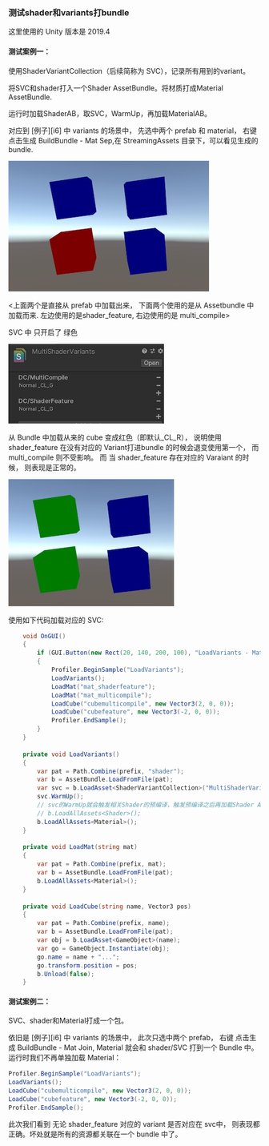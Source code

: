 ### 测试shader和variants打bundle

这里使用的 Unity 版本是 2019.4

#### 测试案例一：


使用ShaderVariantCollection（后续简称为 SVC），记录所有用到的variant。

将SVC和shader打入一个Shader AssetBundle。将材质打成Material AssetBundle.

运行时加载ShaderAB，取SVC，WarmUp，再加载MaterialAB。

对应到 [例子][i6] 中 variants 的场景中， 先选中两个 prefab 和 material， 右键 点击生成 BuildBundle - Mat Sep,在 StreamingAssets 目录下，可以看见生成的 bundle.


![](.github/var1.jpg)

<上面两个是直接从 prefab 中加载出来， 下面两个使用的是从 Assetbundle 中加载而来. 左边使用的是shader_feature, 右边使用的是 multi_compile>

SVC 中 只开启了 绿色

![](.github/var2.jpg)

从 Bundle 中加载从来的 cube 变成红色（即默认_CL_R）， 说明使用 shader_feature 在没有对应的 Variant打进bundle 的时候会退变使用第一个， 而 multi_compile 则不受影响。 而 当 shader_feature 存在对应的 Varaiant 的时候， 则表现是正常的。


![](.github/var3.jpg)

使用如下代码加载对应的 SVC:

```csharp
    void OnGUI()
    {
        if (GUI.Button(new Rect(20, 140, 200, 100), "LoadVariants - Mat"))
        {
            Profiler.BeginSample("LoadVariants");
            LoadVariants();
            LoadMat("mat_shaderfeature");
            LoadMat("mat_multicompile");
            LoadCube("cubemulticompile", new Vector3(2, 0, 0));
            LoadCube("cubefeature", new Vector3(-2, 0, 0));
            Profiler.EndSample();
        }
    }

    private void LoadVariants()
    {
        var pat = Path.Combine(prefix, "shader");
        var b = AssetBundle.LoadFromFile(pat);
        var svc = b.LoadAsset<ShaderVariantCollection>("MultiShaderVariants");
        svc.WarmUp();
        // svc的WarmUp就会触发相关Shader的预编译，触发预编译之后再加载Shader Asset即可
        // b.LoadAllAssets<Shader>();
        b.LoadAllAssets<Material>();
    }

    private void LoadMat(string mat)
    {
        var pat = Path.Combine(prefix, mat);
        var b = AssetBundle.LoadFromFile(pat);
        b.LoadAllAssets<Material>();
    }

    private void LoadCube(string name, Vector3 pos)
    {
        var pat = Path.Combine(prefix, name);
        var b = AssetBundle.LoadFromFile(pat);
        var obj = b.LoadAsset<GameObject>(name);
        var go = GameObject.Instantiate(obj);
        go.name = name + "...";
        go.transform.position = pos;
        b.Unload(false);
    }
```

#### 测试案例二：

SVC、shader和Material打成一个包。

依旧是 [例子][i6] 中 variants 的场景中， 此次只选中两个 prefab， 右键 点击生成 BuildBundle - Mat Join, Material 就会和 shader/SVC 打到一个 Bundle 中。运行时我们不再单独加载 Material：

```csharp
Profiler.BeginSample("LoadVariants");
LoadVariants();
LoadCube("cubemulticompile", new Vector3(2, 0, 0));
LoadCube("cubefeature", new Vector3(-2, 0, 0));
Profiler.EndSample();
```

此次我们看到 无论 shader_feature 对应的 variant 是否对应在 svc中， 则表现都正确。坏处就是所有的资源都关联在一个 bundle 中了。